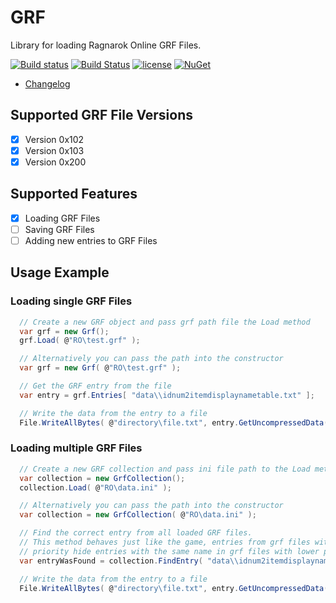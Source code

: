 # GRF

Library for loading Ragnarok Online GRF Files.

[![Build status](https://ci.appveyor.com/api/projects/status/325bija509s7wnp0?svg=true)](https://ci.appveyor.com/project/arminherling/grf) [![Build Status](https://travis-ci.org/arminherling/GRF.svg?branch=master)](https://travis-ci.org/arminherling/GRF) [![license](https://img.shields.io/github/license/arminherling/GRF.svg)](https://github.com/arminherling/GRF/blob/master/LICENSE) [![NuGet](https://img.shields.io/nuget/v/GRF.svg)](https://www.nuget.org/packages/GRF/)


 * [Changelog](CHANGELOG.md)

## Supported GRF File Versions

- [x] Version 0x102
- [x] Version 0x103
- [x] Version 0x200

## Supported Features

- [x] Loading GRF Files
- [ ] Saving GRF Files
- [ ] Adding new entries to GRF Files

## Usage Example

### Loading single GRF Files

```cs
  // Create a new GRF object and pass grf path file the Load method
  var grf = new Grf();
  grf.Load( @"RO\test.grf" );

  // Alternatively you can pass the path into the constructor
  var grf = new Grf( @"RO\test.grf" );

  // Get the GRF entry from the file
  var entry = grf.Entries[ "data\\idnum2itemdisplaynametable.txt" ];

  // Write the data from the entry to a file
  File.WriteAllBytes( @"directory\file.txt", entry.GetUncompressedData() );

```

### Loading multiple GRF Files

```cs
  // Create a new GRF collection and pass ini file path to the Load method
  var collection = new GrfCollection();
  collection.Load( @"RO\data.ini" );

  // Alternatively you can pass the path into the constructor
  var collection = new GrfCollection( @"RO\data.ini" );

  // Find the correct entry from all loaded GRF files.
  // This method behaves just like the game, entries from grf files with a higher 
  // priority hide entries with the same name in grf files with lower priorities
  var entryWasFound = collection.FindEntry( "data\\idnum2itemdisplaynametable.txt", out GrfEntry entry );

  // Write the data from the entry to a file
  File.WriteAllBytes( @"directory\file.txt", entry.GetUncompressedData() );

```
